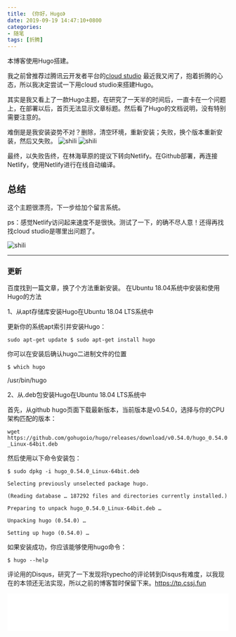 ```yaml
---
title: 《你好，Hugo》
date: 2019-09-19 14:47:10+0800
categories:
- 随笔
tags: [折腾]
---
```

本博客使用Hugo搭建。

我之前曾推荐过腾讯云开发者平台的[cloud studio](https://studio.dev.tencent.com) 最近我又闲了，抱着折腾的心态，所以我决定尝试一下用cloud studio来搭建Hugo。

其实是我又看上了一款Hugo主题，在研究了一天半的时间后，一直卡在一个问题上，在部署以后，首页无法显示文章标题。然后看了Hugo的文档说明，没有特别需要注意的。

难倒是是我安装姿势不对？删除，清空环境，重新安装；失败，换个版本重新安装，然后又失败。
![shili](https://img.010316.xyz/usr/hugo/09/19a.png)
![shili](https://img.010316.xyz/usr/hugo/09/19.png)

最终，以失败告终，在林海草原的提议下转向Netlify。在Github部署，再连接Netlify，使用Netlify进行在线自动编译。



## 总结

这个主题很漂亮，下一步给加个留言系统。

ps：感觉Netlify访问起来速度不是很快。测试了一下，的确不尽人意！还得再找找cloud studio是哪里出问题了。

![shili](https://img.010316.xyz/usr/hugo/09/19b.png)

---
### 更新
百度找到一篇文章，换了个方法重新安装。
在Ubuntu 18.04系统中安装和使用Hugo的方法

1、从apt存储库安装Hugo在Ubuntu 18.04 LTS系统中

更新你的系统apt索引并安装Hugo：

`sudo apt-get update $ sudo apt-get install hugo`

你可以在安装后确认hugo二进制文件的位置

`$ which hugo`

/usr/bin/hugo

2、从.deb包安装Hugo在Ubuntu 18.04 LTS系统中

首先，从github hugo页面下载最新版本，当前版本是v0.54.0，选择与你的CPU架构匹配的版本：

`wget https://github.com/gohugoio/hugo/releases/download/v0.54.0/hugo_0.54.0_Linux-64bit.deb`

然后使用以下命令安装包：

```
$ sudo dpkg -i hugo_0.54.0_Linux-64bit.deb

Selecting previously unselected package hugo.

(Reading database … 187292 files and directories currently installed.)

Preparing to unpack hugo_0.54.0_Linux-64bit.deb …

Unpacking hugo (0.54.0) …

Setting up hugo (0.54.0) …
```

如果安装成功，你应该能够使用hugo命令：

```$ hugo --help```

评论用的Disqus，研究了一下发现将typecho的评论转到Disqus有难度，以我现在的本领还无法实现，所以之前的博客暂时保留下来。https://tp.cssj.fun

<iframe frameborder="no" border="0" marginwidth="0" marginheight="0" width="100%" height="86" src="//music.163.com/outchain/player?type=2&id=541687281&auto=0&height=66"></iframe>